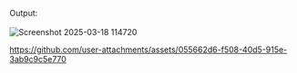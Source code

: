 Output: <br><br>
![Screenshot 2025-03-18 114720](https://github.com/user-attachments/assets/24252d65-ae18-4b8d-b7fe-92aa9697e153)



https://github.com/user-attachments/assets/055662d6-f508-40d5-915e-3ab9c9c5e770

